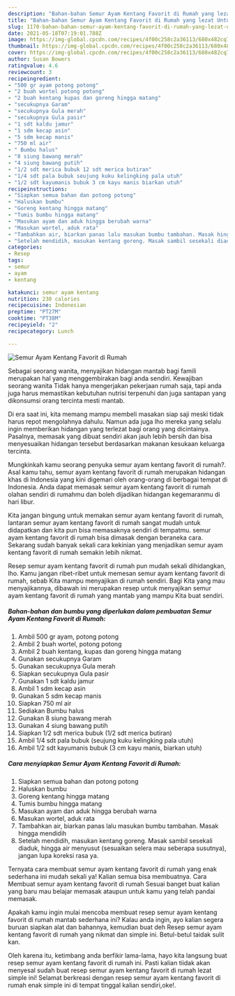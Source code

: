 ```yaml
---
description: "Bahan-bahan Semur Ayam Kentang Favorit di Rumah yang lezat Untuk Jualan"
title: "Bahan-bahan Semur Ayam Kentang Favorit di Rumah yang lezat Untuk Jualan"
slug: 1170-bahan-bahan-semur-ayam-kentang-favorit-di-rumah-yang-lezat-untuk-jualan
date: 2021-05-18T07:19:01.788Z
image: https://img-global.cpcdn.com/recipes/4f00c258c2a36113/680x482cq70/semur-ayam-kentang-favorit-di-rumah-foto-resep-utama.jpg
thumbnail: https://img-global.cpcdn.com/recipes/4f00c258c2a36113/680x482cq70/semur-ayam-kentang-favorit-di-rumah-foto-resep-utama.jpg
cover: https://img-global.cpcdn.com/recipes/4f00c258c2a36113/680x482cq70/semur-ayam-kentang-favorit-di-rumah-foto-resep-utama.jpg
author: Susan Bowers
ratingvalue: 4.6
reviewcount: 3
recipeingredient:
- "500 gr ayam potong potong"
- "2 buah wortel potong potong"
- "2 buah kentang kupas dan goreng hingga matang"
- "secukupnya Garam"
- "secukupnya Gula merah"
- "secukupnya Gula pasir"
- "1 sdt kaldu jamur"
- "1 sdm kecap asin"
- "5 sdm kecap manis"
- "750 ml air"
- " Bumbu halus"
- "8 siung bawang merah"
- "4 siung bawang putih"
- "1/2 sdt merica bubuk 12 sdt merica butiran"
- "1/4 sdt pala bubuk seujung kuku kelingking pala utuh"
- "1/2 sdt kayumanis bubuk 3 cm kayu manis biarkan utuh"
recipeinstructions:
- "Siapkan semua bahan dan potong potong"
- "Haluskan bumbu"
- "Goreng kentang hingga matang"
- "Tumis bumbu hingga matang"
- "Masukan ayam dan aduk hingga berubah warna"
- "Masukan wortel, aduk rata"
- "Tambahkan air, biarkan panas lalu masukan bumbu tambahan. Masak hingga mendidih"
- "Setelah mendidih, masukan kentang goreng. Masak sambil sesekali diaduk, hingga air menyusut (sesuaikan selera mau seberapa susutnya), jangan lupa koreksi rasa ya."
categories:
- Resep
tags:
- semur
- ayam
- kentang

katakunci: semur ayam kentang 
nutrition: 230 calories
recipecuisine: Indonesian
preptime: "PT27M"
cooktime: "PT38M"
recipeyield: "2"
recipecategory: Lunch

---
```



![Semur Ayam Kentang Favorit di Rumah](https://img-global.cpcdn.com/recipes/4f00c258c2a36113/680x482cq70/semur-ayam-kentang-favorit-di-rumah-foto-resep-utama.jpg)

Sebagai seorang wanita, menyajikan hidangan mantab bagi famili merupakan hal yang menggembirakan bagi anda sendiri. Kewajiban seorang  wanita Tidak hanya mengerjakan pekerjaan rumah saja, tapi anda juga harus memastikan kebutuhan nutrisi terpenuhi dan juga santapan yang dikonsumsi orang tercinta mesti mantab.

Di era  saat ini, kita memang mampu membeli masakan siap saji meski tidak harus repot mengolahnya dahulu. Namun ada juga lho mereka yang selalu ingin memberikan hidangan yang terlezat bagi orang yang dicintainya. Pasalnya, memasak yang dibuat sendiri akan jauh lebih bersih dan bisa menyesuaikan hidangan tersebut berdasarkan makanan kesukaan keluarga tercinta. 



Mungkinkah kamu seorang penyuka semur ayam kentang favorit di rumah?. Asal kamu tahu, semur ayam kentang favorit di rumah merupakan hidangan khas di Indonesia yang kini digemari oleh orang-orang di berbagai tempat di Indonesia. Anda dapat memasak semur ayam kentang favorit di rumah olahan sendiri di rumahmu dan boleh dijadikan hidangan kegemaranmu di hari libur.

Kita jangan bingung untuk memakan semur ayam kentang favorit di rumah, lantaran semur ayam kentang favorit di rumah sangat mudah untuk didapatkan dan kita pun bisa memasaknya sendiri di tempatmu. semur ayam kentang favorit di rumah bisa dimasak dengan beraneka cara. Sekarang sudah banyak sekali cara kekinian yang menjadikan semur ayam kentang favorit di rumah semakin lebih nikmat.

Resep semur ayam kentang favorit di rumah pun mudah sekali dihidangkan, lho. Kamu jangan ribet-ribet untuk memesan semur ayam kentang favorit di rumah, sebab Kita mampu menyajikan di rumah sendiri. Bagi Kita yang mau menyajikannya, dibawah ini merupakan resep untuk menyajikan semur ayam kentang favorit di rumah yang mantab yang mampu Kita buat sendiri.

<!--inarticleads1-->

##### Bahan-bahan dan bumbu yang diperlukan dalam pembuatan Semur Ayam Kentang Favorit di Rumah:

1. Ambil 500 gr ayam, potong potong
1. Ambil 2 buah wortel, potong potong
1. Ambil 2 buah kentang, kupas dan goreng hingga matang
1. Gunakan secukupnya Garam
1. Gunakan secukupnya Gula merah
1. Siapkan secukupnya Gula pasir
1. Gunakan 1 sdt kaldu jamur
1. Ambil 1 sdm kecap asin
1. Gunakan 5 sdm kecap manis
1. Siapkan 750 ml air
1. Sediakan  Bumbu halus
1. Gunakan 8 siung bawang merah
1. Gunakan 4 siung bawang putih
1. Siapkan 1/2 sdt merica bubuk (1/2 sdt merica butiran)
1. Ambil 1/4 sdt pala bubuk (seujung kuku kelingking pala utuh)
1. Ambil 1/2 sdt kayumanis bubuk (3 cm kayu manis, biarkan utuh)




<!--inarticleads2-->

##### Cara menyiapkan Semur Ayam Kentang Favorit di Rumah:

1. Siapkan semua bahan dan potong potong
1. Haluskan bumbu
1. Goreng kentang hingga matang
1. Tumis bumbu hingga matang
1. Masukan ayam dan aduk hingga berubah warna
1. Masukan wortel, aduk rata
1. Tambahkan air, biarkan panas lalu masukan bumbu tambahan. Masak hingga mendidih
1. Setelah mendidih, masukan kentang goreng. Masak sambil sesekali diaduk, hingga air menyusut (sesuaikan selera mau seberapa susutnya), jangan lupa koreksi rasa ya.




Ternyata cara membuat semur ayam kentang favorit di rumah yang enak sederhana ini mudah sekali ya! Kalian semua bisa membuatnya. Cara Membuat semur ayam kentang favorit di rumah Sesuai banget buat kalian yang baru mau belajar memasak ataupun untuk kamu yang telah pandai memasak.

Apakah kamu ingin mulai mencoba membuat resep semur ayam kentang favorit di rumah mantab sederhana ini? Kalau anda ingin, ayo kalian segera buruan siapkan alat dan bahannya, kemudian buat deh Resep semur ayam kentang favorit di rumah yang nikmat dan simple ini. Betul-betul taidak sulit kan. 

Oleh karena itu, ketimbang anda berfikir lama-lama, hayo kita langsung buat resep semur ayam kentang favorit di rumah ini. Pasti kalian tiidak akan menyesal sudah buat resep semur ayam kentang favorit di rumah lezat simple ini! Selamat berkreasi dengan resep semur ayam kentang favorit di rumah enak simple ini di tempat tinggal kalian sendiri,oke!.

